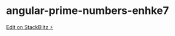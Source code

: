 # angular-prime-numbers-enhke7

[Edit on StackBlitz ⚡️](https://stackblitz.com/edit/angular-prime-numbers-enhke7)